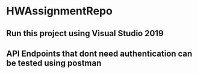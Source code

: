 # HWAssignmentRepo

## Run this project using Visual Studio 2019
## API Endpoints that dont need authentication can be tested using postman

